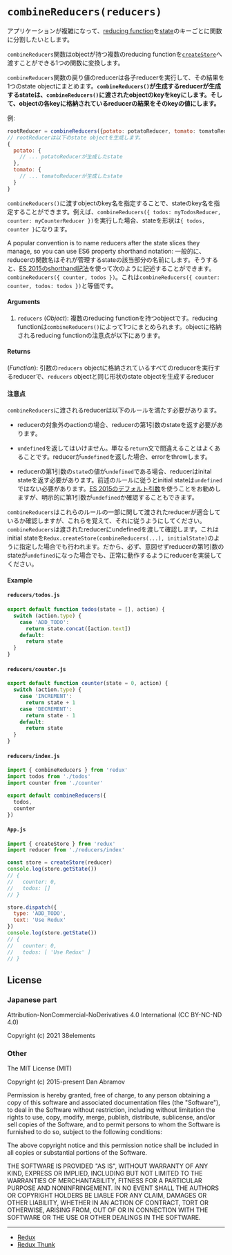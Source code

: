 # `combineReducers(reducers)`

アプリケーションが複雑になって、[reducing function](https://japanese-document.github.io/redux/glossary.html#reducer)を[state](https://japanese-document.github.io/redux/glossary.html#state)のキーごとに関数に分割したいとします。

`combineReducers`関数はobjectが持つ複数のreducing functionを[`createStore`](https://redux.js.org/api/createstore)へ渡すことができる1つの関数に変換します。

`combineReducers`関数の戻り値のreducerは各子reducerを実行して、その結果を1つのstate objectにまとめます。**`combineReducers()`が生成するreducerが生成するstateは、`combineReducers()`に渡されたobjectのkeyをkeyにします。そして、objectの各keyに格納されているreducerの結果をそのkeyの値にします。**

例:

```js
rootReducer = combineReducers({potato: potatoReducer, tomato: tomatoReducer})
// rootReducerは以下のstate objectを生成します。
{
  potato: {
    // ... potatoReducerが生成したstate
  },
  tomato: {
    // ... tomatoReducerが生成したstate
  }
}
```

`combineReducers()`に渡すobjectのkey名を指定することで、stateのkey名を指定することができます。例えば、`combineReducers({ todos: myTodosReducer, counter: myCounterReducer })`を実行した場合、stateを形状は`{ todos, counter }`になります。

A popular convention is to name reducers after the state slices they manage, so you can use ES6 property shorthand notation:
一般的に、reducerの関数名はそれが管理するstateの該当部分の名前にします。そうすると、[ES 2015のshorthand記法](https://developer.mozilla.org/ja/docs/Web/JavaScript/Reference/Operators/Object_initializer#new_notations_in_ecmascript_2015)を使って次のように記述することができます。
`combineReducers({ counter, todos })`。これは`combineReducers({ counter: counter, todos: todos })`と等価です。

#### Arguments

1. `reducers` (_Object_): 複数のreducing functionを持つobjectです。reducing functionは`combineReducers()`によって1つにまとめられます。objectに格納されるreducing functionの注意点が以下にあります。

#### Returns

(_Function_): 引数の`reducers` objectに格納されているすべてのreducerを実行するreducerで、`reducers` objectと同じ形状のstate objectを生成するreducer

#### 注意点

`combineReducers`に渡されるreducerは以下のルールを満たす必要があります。

- reducerの対象外のactionの場合、reducerの第1引数のstateを返す必要があります。

- `undefined`を返してはいけません。単なる`return`文で間違えることはよくあることです。reducerが`undefined`を返した場合、errorをthrowします。

- reducerの第1引数の`state`の値が`undefined`である場合、reducerはinital stateを返す必要があります。前述のルールに従うとinitial stateは`undefined`ではない必要があります。[ES 2015のデフォルト引数](https://developer.mozilla.org/ja/docs/Web/JavaScript/Reference/Functions/Default_parameters)を使うことをお勧めしますが、明示的に第1引数が`undefined`か確認することもできます。

`combineReducers`はこれらのルールの一部に関して渡されたreducerが適合しているか確認しますが、これらを覚えて、それに従うようにしてください。`combineReducers`は渡されたreducerにundefinedを渡して確認します。これはinitial stateを`Redux.createStore(combineReducers(...), initialState)`のように指定した場合でも行われます。だから、必ず、意図せずreducerの第1引数のstateが`undefined`になった場合でも、正常に動作するようにreducerを実装してください。

#### Example

#### `reducers/todos.js`

```js
export default function todos(state = [], action) {
  switch (action.type) {
    case 'ADD_TODO':
      return state.concat([action.text])
    default:
      return state
  }
}
```

#### `reducers/counter.js`

```js
export default function counter(state = 0, action) {
  switch (action.type) {
    case 'INCREMENT':
      return state + 1
    case 'DECREMENT':
      return state - 1
    default:
      return state
  }
}
```

#### `reducers/index.js`

```js
import { combineReducers } from 'redux'
import todos from './todos'
import counter from './counter'

export default combineReducers({
  todos,
  counter
})
```

#### `App.js`

```js
import { createStore } from 'redux'
import reducer from './reducers/index'

const store = createStore(reducer)
console.log(store.getState())
// {
//   counter: 0,
//   todos: []
// }

store.dispatch({
  type: 'ADD_TODO',
  text: 'Use Redux'
})
console.log(store.getState())
// {
//   counter: 0,
//   todos: [ 'Use Redux' ]
// }
```

## License

### Japanese part

Attribution-NonCommercial-NoDerivatives 4.0 International (CC BY-NC-ND 4.0)

Copyright (c) 2021 38elements

### Other

The MIT License (MIT)

Copyright (c) 2015-present Dan Abramov

Permission is hereby granted, free of charge, to any person obtaining a copy of this software and associated documentation files (the "Software"), to deal in the Software without restriction, including without limitation the rights to use, copy, modify, merge, publish, distribute, sublicense, and/or sell copies of the Software, and to permit persons to whom the Software is furnished to do so, subject to the following conditions:

The above copyright notice and this permission notice shall be included in all copies or substantial portions of the Software.

THE SOFTWARE IS PROVIDED "AS IS", WITHOUT WARRANTY OF ANY KIND, EXPRESS OR IMPLIED, INCLUDING BUT NOT LIMITED TO THE WARRANTIES OF MERCHANTABILITY, FITNESS FOR A PARTICULAR PURPOSE AND NONINFRINGEMENT. IN NO EVENT SHALL THE AUTHORS OR COPYRIGHT HOLDERS BE LIABLE FOR ANY CLAIM, DAMAGES OR OTHER LIABILITY, WHETHER IN AN ACTION OF CONTRACT, TORT OR OTHERWISE, ARISING FROM, OUT OF OR IN CONNECTION WITH THE SOFTWARE OR THE USE OR OTHER DEALINGS IN THE SOFTWARE.

<hr />

* [Redux](https://japanese-document.github.io/redux/)
* [Redux Thunk](https://japanese-document.github.io/redux-thunk/)

